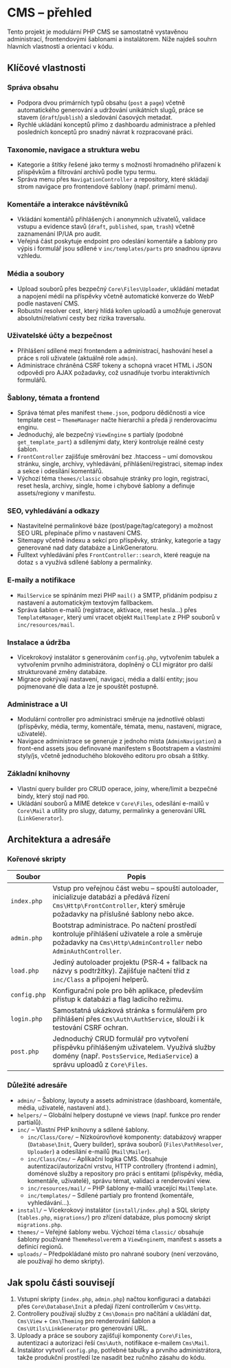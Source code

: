 # CMS – přehled

Tento projekt je modulární PHP CMS se samostatně vystavěnou administrací, frontendovými šablonami a instalátorem. Níže najdeš souhrn hlavních vlastností a orientaci v kódu.

## Klíčové vlastnosti

### Správa obsahu
- Podpora dvou primárních typů obsahu (`post` a `page`) včetně automatického generování a udržování unikátních slugů, práce se stavem (`draft`/`publish`) a sledování časových metadat.
- Rychlé ukládání konceptů přímo z dashboardu administrace a přehled posledních konceptů pro snadný návrat k rozpracované práci.

### Taxonomie, navigace a struktura webu
- Kategorie a štítky řešené jako termy s možností hromadného přiřazení k příspěvkům a filtrování archivů podle typu termu.
- Správa menu přes `NavigationController` a repository, které skládají strom navigace pro frontendové šablony (např. primární menu).

### Komentáře a interakce návštěvníků
- Vkládání komentářů přihlášených i anonymních uživatelů, validace vstupu a evidence stavů (`draft`, `published`, `spam`, `trash`) včetně zaznamenání IP/UA pro audit.
- Veřejná část poskytuje endpoint pro odeslání komentáře a šablony pro výpis i formulář jsou sdílené v `inc/templates/parts` pro snadnou úpravu vzhledu.

### Média a soubory
- Upload souborů přes bezpečný `Core\Files\Uploader`, ukládání metadat a napojení médií na příspěvky včetně automatické konverze do WebP podle nastavení CMS.
- Robustní resolver cest, který hlídá kořen uploadů a umožňuje generovat absolutní/relativní cesty bez rizika traversalu.

### Uživatelské účty a bezpečnost
- Přihlášení sdílené mezi frontendem a administrací, hashování hesel a práce s rolí uživatele (aktuálně role `admin`).
- Administrace chráněná CSRF tokeny a schopná vracet HTML i JSON odpovědi pro AJAX požadavky, což usnadňuje tvorbu interaktivních formulářů.

### Šablony, témata a frontend
- Správa témat přes manifest `theme.json`, podporu dědičnosti a více template cest – `ThemeManager` načte hierarchii a předá ji renderovacímu enginu.
- Jednoduchý, ale bezpečný `ViewEngine` s partialy (podobné `get_template_part`) a sdílenými daty, který kontroluje reálné cesty šablon.
- `FrontController` zajišťuje směrování bez .htaccess – umí domovskou stránku, single, archivy, vyhledávání, přihlášení/registraci, sitemap index a sekce i odesílání komentářů.
- Výchozí téma `themes/classic` obsahuje stránky pro login, registraci, reset hesla, archivy, single, home i chybové šablony a definuje assets/regiony v manifestu.

### SEO, vyhledávání a odkazy
- Nastavitelné permalinkové báze (post/page/tag/category) a možnost SEO URL přepínače přímo v nastavení CMS.
- Sitemapy včetně indexu a sekcí pro příspěvky, stránky, kategorie a tagy generované nad daty databáze a LinkGeneratoru.
- Fulltext vyhledávání přes `FrontController::search`, které reaguje na dotaz `s` a využívá sdílené šablony a permalinky.

### E-maily a notifikace
- `MailService` se spínáním mezi PHP `mail()` a SMTP, přidáním podpisu z nastavení a automatickým textovým fallbackem.
- Správa šablon e-mailů (registrace, aktivace, reset hesla…) přes `TemplateManager`, který umí vracet objekt `MailTemplate` z PHP souborů v `inc/resources/mail`.

### Instalace a údržba
- Vícekrokový instalátor s generováním `config.php`, vytvořením tabulek a vytvořením prvního administrátora, doplněný o CLI migrátor pro další strukturované změny databáze.
- Migrace pokrývají nastavení, navigaci, média a další entity; jsou pojmenované dle data a lze je spouštět postupně.

### Administrace a UI
- Modulární controller pro administraci směruje na jednotlivé oblasti (příspěvky, média, termy, komentáře, témata, menu, nastavení, migrace, uživatelé).
- Navigace administrace se generuje z jednoho místa (`AdminNavigation`) a front-end assets jsou definované manifestem s Bootstrapem a vlastními styly/js, včetně jednoduchého blokového editoru pro obsah a štítky.

### Základní knihovny
- Vlastní query builder pro CRUD operace, joiny, where/limit a bezpečné bindy, který stojí nad `PDO`.
- Ukládání souborů a MIME detekce v `Core\Files`, odesílání e-mailů v `Core\Mail` a utility pro slugy, datumy, permalinky a generování URL (`LinkGenerator`).

## Architektura a adresáře

### Kořenové skripty

| Soubor | Popis |
| --- | --- |
| `index.php` | Vstup pro veřejnou část webu – spouští autoloader, inicializuje databázi a předává řízení `Cms\Http\FrontController`, který směruje požadavky na příslušné šablony nebo akce. |
| `admin.php` | Bootstrap administrace. Po načtení prostředí kontroluje přihlášení uživatele a role a směruje požadavky na `Cms\Http\AdminController` nebo `AdminAuthController`. |
| `load.php` | Jediný autoloader projektu (PSR‑4 + fallback na názvy s podtržítky). Zajišťuje načtení tříd z `inc/Class` a připojení helperů. |
| `config.php` | Konfigurační pole pro běh aplikace, především přístup k databázi a flag ladicího režimu. |
| `login.php` | Samostatná ukázková stránka s formulářem pro přihlášení přes `Cms\Auth\AuthService`, slouží i k testování CSRF ochran. |
| `post.php` | Jednoduchý CRUD formulář pro vytvoření příspěvku přihlášeným uživatelem. Využívá služby domény (např. `PostsService`, `MediaService`) a správu uploadů z `Core\Files`. |

### Důležité adresáře

- `admin/` – Šablony, layouty a assets administrace (dashboard, komentáře, média, uživatelé, nastavení atd.).
- `helpers/` – Globální helpery dostupné ve views (např. funkce pro render partialů).
- `inc/` – Vlastní PHP knihovny a sdílené šablony.
  - `inc/Class/Core/` – Nízkoúrovňové komponenty: databázový wrapper (`Database\Init`, Query builder), správa souborů (`Files\PathResolver`, `Uploader`) a odesílání e-mailů (`Mail\Mailer`).
  - `inc/Class/Cms/` – Aplikační logika CMS. Obsahuje autentizaci/autorizační vrstvu, HTTP controllery (frontend i admin), doménové služby a repository pro práci s entitami (příspěvky, média, komentáře, uživatelé), správu témat, validaci a renderování view.
  - `inc/resources/mail/` – PHP šablony e-mailů vracející `MailTemplate`.
  - `inc/templates/` – Sdílené partialy pro frontend (komentáře, vyhledávání…).
- `install/` – Vícekrokový instalátor (`install/index.php`) a SQL skripty (`tables.php`, `migrations/`) pro zřízení databáze, plus pomocný skript `migrations.php`.
- `themes/` – Veřejné šablony webu. Výchozí téma `classic/` obsahuje šablony používané `ThemeResolver`em a `ViewEngine`m, manifest s assets a definicí regionů.
- `uploads/` – Předpokládané místo pro nahrané soubory (není verzováno, ale používají ho demo skripty).

## Jak spolu části souvisejí
1. Vstupní skripty (`index.php`, `admin.php`) načtou konfiguraci a databázi přes `Core\Database\Init` a předají řízení controllerům v `Cms\Http`.
2. Controllery používají služby z `Cms\Domain` pro načítání a ukládání dat, `Cms\View` + `Cms\Theming` pro renderování šablon a `Cms\Utils\LinkGenerator` pro generování URL.
3. Uploady a práce se soubory zajišťují komponenty `Core\Files`, autentizaci a autorizaci řeší `Cms\Auth`, notifikace e-mailem `Cms\Mail`.
4. Instalátor vytvoří `config.php`, potřebné tabulky a prvního administrátora, takže produkční prostředí lze nasadit bez ručního zásahu do kódu.
